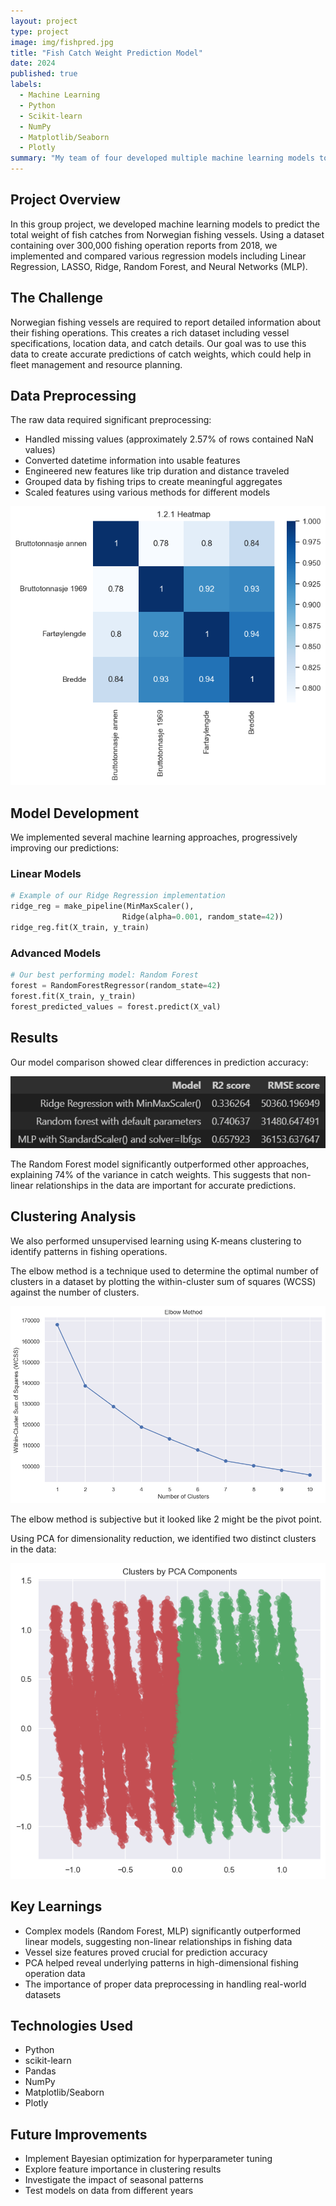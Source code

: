 ```yaml
---
layout: project
type: project
image: img/fishpred.jpg
title: "Fish Catch Weight Prediction Model"
date: 2024
published: true
labels:
  - Machine Learning
  - Python
  - Scikit-learn
  - NumPy
  - Matplotlib/Seaborn
  - Plotly
summary: "My team of four developed multiple machine learning models to predict the weight of fish in a single catch operation for our INFO284 Machine Learning course at the University of Bergen."
---
```


## Project Overview
In this group project, we developed machine learning models to predict the total weight of fish catches from Norwegian fishing vessels. Using a dataset containing over 300,000 fishing operation reports from 2018, we implemented and compared various regression models including Linear Regression, LASSO, Ridge, Random Forest, and Neural Networks (MLP).

## The Challenge
Norwegian fishing vessels are required to report detailed information about their fishing operations. This creates a rich dataset including vessel specifications, location data, and catch details. Our goal was to use this data to create accurate predictions of catch weights, which could help in fleet management and resource planning.

## Data Preprocessing
The raw data required significant preprocessing:
- Handled missing values (approximately 2.57% of rows contained NaN values)
- Converted datetime information into usable features
- Engineered new features like trip duration and distance traveled
- Grouped data by fishing trips to create meaningful aggregates
- Scaled features using various methods for different models

![](../img/fish-predict/heatmap.png)


## Model Development
We implemented several machine learning approaches, progressively improving our predictions:

### Linear Models
```python
# Example of our Ridge Regression implementation
ridge_reg = make_pipeline(MinMaxScaler(), 
                         Ridge(alpha=0.001, random_state=42))
ridge_reg.fit(X_train, y_train)
```

### Advanced Models
```python
# Our best performing model: Random Forest
forest = RandomForestRegressor(random_state=42)
forest.fit(X_train, y_train)
forest_predicted_values = forest.predict(X_val)
```



## Results
Our model comparison showed clear differences in prediction accuracy:

![](../img/fish-predict/prediction-results.png)

The Random Forest model significantly outperformed other approaches, explaining 74% of the variance in catch weights. This suggests that non-linear relationships in the data are important for accurate predictions.

## Clustering Analysis
We also performed unsupervised learning using K-means clustering to identify patterns in fishing operations.

The elbow method is a technique used to determine the optimal number of clusters in a dataset by plotting the within-cluster sum of squares (WCSS) against the number of clusters.

![](../img/fish-predict/elbow-method.png)

The elbow method is subjective but it looked like 2 might be the pivot point.

Using PCA for dimensionality reduction, we identified two distinct clusters in the data:

![](../img/fish-predict/PCA-clustering.png)

## Key Learnings
- Complex models (Random Forest, MLP) significantly outperformed linear models, suggesting non-linear relationships in fishing data
- Vessel size features proved crucial for prediction accuracy
- PCA helped reveal underlying patterns in high-dimensional fishing operation data
- The importance of proper data preprocessing in handling real-world datasets

## Technologies Used
- Python
- scikit-learn
- Pandas
- NumPy
- Matplotlib/Seaborn
- Plotly

## Future Improvements
- Implement Bayesian optimization for hyperparameter tuning
- Explore feature importance in clustering results
- Investigate the impact of seasonal patterns
- Test models on data from different years


